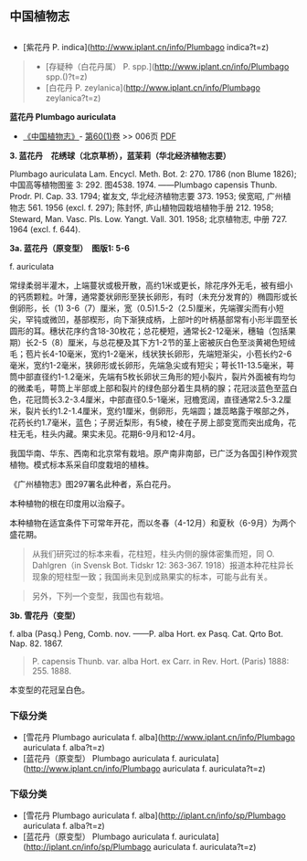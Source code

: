 
## 中国植物志

## 
* [紫花丹  P.  indica](http://www.iplant.cn/info/Plumbago indica?t=z)
> * [存疑种（白花丹属）  P.  spp.](http://www.iplant.cn/info/Plumbago spp.()?t=z)
> * [白花丹  P.  zeylanica](http://www.iplant.cn/info/Plumbago zeylanica?t=z)

**蓝花丹 Plumbago auriculata**

* [《中国植物志》](http://www.iplant.cn/frps)- [第60(1)卷](http://www.iplant.cn/frps/vol/60(1)) >> 006页 [PDF](http://www.iplant.cn/frps/pdf/60(1)/006.PDF)

**3. 蓝花丹　花绣球（北京草桥），蓝茉莉（华北经济植物志要）**

Plumbago auriculata Lam. Encycl. Meth. Bot. 2: 270. 1786 (non Blume 1826); 中国高等植物图鉴 3: 292. 图4538. 1974. ——Plumbago capensis Thunb. Prodr. Pl. Cap. 33. 1794; 崔友文, 华北经济植物志要 373. 1953; 侯宽昭, 广州植物志 561. 1956 (excl. f. 297); 陈封怀, 庐山植物园栽培植物手册 212. 1958; Steward, Man. Vasc. Pls. Low. Yangt. Vall. 301. 1958; 北京植物志, 中册 727. 1964 (excl. f. 644).

**3a. 蓝花丹（原变型）　图版1: 5-6**

f. auriculata

常绿柔弱半灌木，上端蔓状或极开散，高约1米或更长，除花序外无毛，被有细小的钙质颗粒。叶薄，通常菱状卵形至狭长卵形，有时（未充分发育的）椭圆形或长倒卵形，长（1) 3-6（7）厘米，宽（0.5)1.5-2（2.5)厘米，先端骤尖而有小短尖，罕钝或微凹，基部楔形，向下渐狭成柄，上部叶的叶柄基部常有小形半圆至长圆形的耳。穗状花序约含18-30枚花；总花梗短，通常长2-12毫米，穗轴（包括果期）长2-5（8）厘米，与总花梗及其下方1-2节的茎上密被灰白色至淡黄褐色短绒毛；苞片长4-10毫米，宽约1-2毫米，线状狭长卵形，先端短渐尖，小苞长约2-6毫米，宽约1-2毫米，狭卵形或长卵形，先端急尖或有短尖；萼长11-13.5毫米，萼筒中部直径约1-1.2毫米，先端有5枚长卵状三角形的短小裂片，裂片外面被有均匀的微柔毛，萼筒上半部或上部和裂片的绿色部分着生具柄的腺；花冠淡蓝色至蓝白色，花冠筒长3.2-3.4厘米，中部直径0.5-1毫米，冠檐宽阔，直径通常2.5-3.2厘米，裂片长约1.2-1.4厘米，宽约1厘米，倒卵形，先端圆；雄蕊略露于喉部之外，花药长约1.7毫米，蓝色；子房近梨形，有5棱，棱在子房上部变宽而突出成角，花柱无毛，柱头内藏。果实未见。花期6-9月和12-4月。

我国华南、华东、西南和北京常有栽培。原产南非南部，已广泛为各国引种作观赏植物。模式标本系采自印度栽培的植株。

《广州植物志》图297署名此种者，系白花丹。

本种植物的根在印度用以治瘊子。

本种植物在适宜条件下可常年开花，而以冬春（4-12月）和夏秋（6-9月）为两个盛花期。

> 从我们研究过的标本来看，花柱短，柱头内侧的腺体密集而短，同 O. Dahlgren（in Svensk Bot. Tidskr 12: 363-367. 1918）报道本种花柱异长现象的短柱型一致；我国尚未见到成熟果实的标本，可能与此有关。

> 另外，下列一个变型，我国也有栽培。

**3b. 雪花丹（变型）**

f. alba (Pasq.) Peng, Comb. nov. ——P. alba Hort. ex Pasq. Cat. Qrto Bot. Nap. 82. 1867.

> P. capensis Thunb. var. alba Hort. ex Carr. in Rev. Hort. (Paris) 1888: 255. 1888.

本变型的花冠呈白色。

### 下级分类
* [雪花丹  Plumbago auriculata f. alba](http://www.iplant.cn/info/Plumbago auriculata f. alba?t=z)
* [蓝花丹（原变型）  Plumbago auriculata f. auriculata](http://www.iplant.cn/info/Plumbago auriculata f. auriculata?t=z)

### 下级分类
* [雪花丹  Plumbago auriculata f. alba](http://iplant.cn/info/sp/Plumbago auriculata f. alba?t=z)
* [蓝花丹（原变型）  Plumbago auriculata f. auriculata](http://iplant.cn/info/sp/Plumbago auriculata f. auriculata?t=z)
